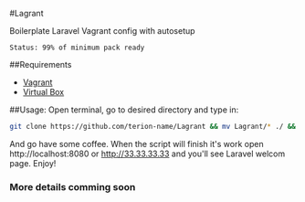 #Lagrant

Boilerplate Laravel Vagrant config with autosetup
```
Status: 99% of minimum pack ready
```
##Requirements
* [Vagrant](http://www.vagrantup.com/)
* [Virtual Box](https://www.virtualbox.org/)

##Usage:
Open terminal, go to desired directory and type in:
```bash
git clone https://github.com/terion-name/Lagrant && mv Lagrant/* ./ && rm -r -f Lagrant && vagrant up
```
And go have some coffee.
When the script will finish it's work open http://localhost:8080 or http://33.33.33.33 and you'll see Laravel welcom page.
Enjoy!

### More details comming soon
